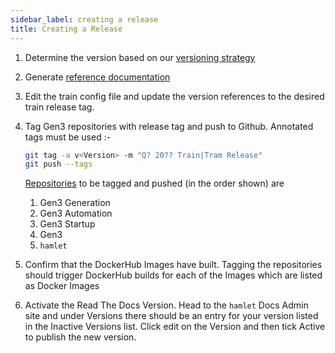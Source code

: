 ```yaml
---
sidebar_label: creating a release
title: Creating a Release
---
```


<!-- TODO: Update document -->

1. Determine the version based on our [versioning strategy](./versioning.md)
2. Generate [reference documentation](./creating-references.md)
3. Edit the train config file and update the version references to the desired train release tag.
4. Tag Gen3 repositories with release tag and push to Github. Annotated tags must be used :-

    ```bash
    git tag -a v<Version> -m "Q? 20?? Train|Tram Release"
    git push --tags
    ```

    [Repositories](./index.md) to be tagged and pushed (in the order shown) are

    1. Gen3 Generation
    2. Gen3 Automation
    3. Gen3 Startup
    4. Gen3
    5. `hamlet`

5. Confirm that the DockerHub Images have built. Tagging the repositories should trigger DockerHub builds for each of the Images which are listed as Docker Images
6. Activate the Read The Docs Version. Head to the `hamlet` Docs Admin site and under Versions there should be an entry for your version listed in the Inactive Versions list. Click edit on the Version and then tick Active to publish the new version.
